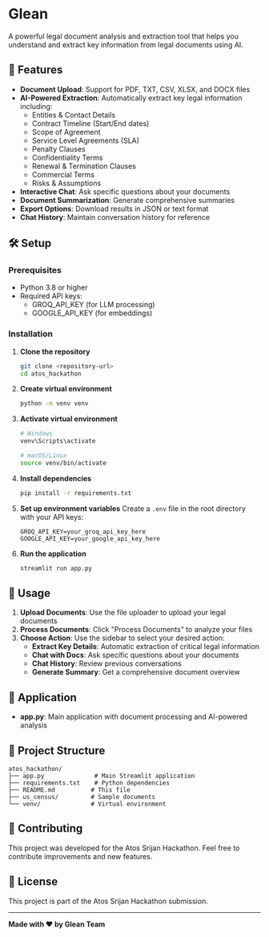 # Glean

A powerful legal document analysis and extraction tool that helps you understand and extract key information from legal documents using AI.

## 🚀 Features

- **Document Upload**: Support for PDF, TXT, CSV, XLSX, and DOCX files
- **AI-Powered Extraction**: Automatically extract key legal information including:
  - Entities & Contact Details
  - Contract Timeline (Start/End dates)
  - Scope of Agreement
  - Service Level Agreements (SLA)
  - Penalty Clauses
  - Confidentiality Terms
  - Renewal & Termination Clauses
  - Commercial Terms
  - Risks & Assumptions
- **Interactive Chat**: Ask specific questions about your documents
- **Document Summarization**: Generate comprehensive summaries
- **Export Options**: Download results in JSON or text format
- **Chat History**: Maintain conversation history for reference

## 🛠️ Setup

### Prerequisites
- Python 3.8 or higher
- Required API keys:
  - GROQ_API_KEY (for LLM processing)
  - GOOGLE_API_KEY (for embeddings)

### Installation

1. **Clone the repository**
   ```bash
   git clone <repository-url>
   cd atos_hackathon
   ```

2. **Create virtual environment**
   ```bash
   python -m venv venv
   ```

3. **Activate virtual environment**
   ```bash
   # Windows
   venv\Scripts\activate
   
   # macOS/Linux
   source venv/bin/activate
   ```

4. **Install dependencies**
   ```bash
   pip install -r requirements.txt
   ```

5. **Set up environment variables**
   Create a `.env` file in the root directory with your API keys:
   ```
   GROQ_API_KEY=your_groq_api_key_here
   GOOGLE_API_KEY=your_google_api_key_here
   ```

6. **Run the application**
   ```bash
   streamlit run app.py
   ```

## 📖 Usage

1. **Upload Documents**: Use the file uploader to upload your legal documents
2. **Process Documents**: Click "Process Documents" to analyze your files
3. **Choose Action**: Use the sidebar to select your desired action:
   - **Extract Key Details**: Automatic extraction of critical legal information
   - **Chat with Docs**: Ask specific questions about your documents
   - **Chat History**: Review previous conversations
   - **Generate Summary**: Get a comprehensive document overview

## 🔧 Application

- **app.py**: Main application with document processing and AI-powered analysis

## 📁 Project Structure

```
atos_hackathon/
├── app.py              # Main Streamlit application
├── requirements.txt    # Python dependencies
├── README.md          # This file
├── us_census/         # Sample documents
└── venv/              # Virtual environment
```

## 🤝 Contributing

This project was developed for the Atos Srijan Hackathon. Feel free to contribute improvements and new features.

## 📄 License

This project is part of the Atos Srijan Hackathon submission.

---

**Made with ❤ by Glean Team**
